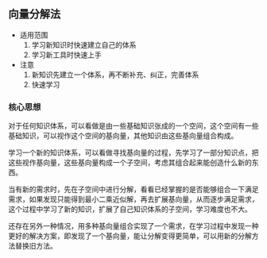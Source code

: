 ## 向量分解法
- 适用范围
    1. 学习新知识时快速建立自己的体系
    2. 学习新工具时快速上手
- 注意
    1. 新知识先建立一个体系，再不断补充、纠正，完善体系
    2. 快速学习
### 核心思想
对于任何知识体系，可以看做是由一些基础知识张成的一个空间，这个空间有一些基础知识，可以视作这个空间的基向量，其他知识由这些基向量组合构成。

学习一个新的知识体系，可以看做寻找基向量的过程，先学习了一部分知识点，把这些视作基向量，这些基向量构成一个子空间，考虑其组合起来能创造什么新的东西。

当有新的需求时，先在子空间中进行分解，看看已经掌握的是否能够组合一下满足需求，如果发现只能得到最小二乘近似解，再去扩展基向量，从而逐步满足需求，这个过程中学习了新的知识，扩展了自己知识体系的子空间，学习难度也不大。

还存在另外一种情况，用多种基向量组合实现了一个需求，在学习过程中发现一种更好的解决方案，即发现了一个基向量，能让分解变得更简单，可以用新的分解方法替换旧方法。